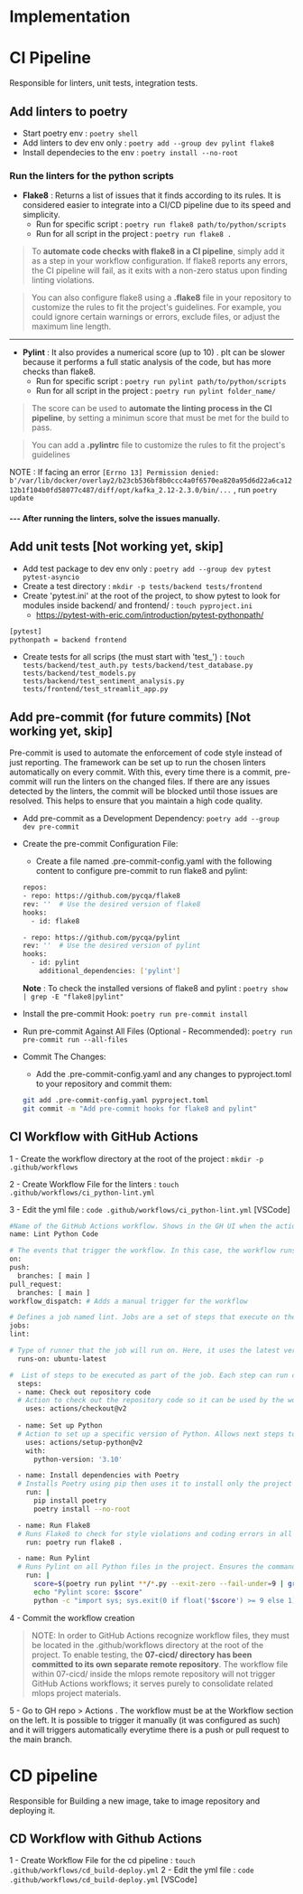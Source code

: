 # Implementation


# CI Pipeline
Responsible for linters, unit tests, integration tests.

## Add linters to poetry
- Start poetry env : `poetry shell`
- Add linters to dev env only : `poetry add --group dev pylint flake8`
- Install dependecies to the env : `poetry install --no-root`

### Run the linters for the python scripts
- **Flake8** : Returns a list of issues that it finds according to its rules. 
It is considered easier to integrate into a CI/CD pipeline due to its speed and simplicity.
    - Run for specific script : `poetry run flake8 path/to/python/scripts`
    - Run for all script in the project : `poetry run flake8 .`

> To **automate code checks with flake8 in a CI pipeline**, simply add it as a step in your workflow configuration. If flake8 reports any errors, the CI pipeline will fail, as it exits with a non-zero status upon finding linting violations.

> You can also configure flake8 using a **.flake8** file in your repository to customize the rules to fit the  project's guidelines. For example, you could ignore certain warnings or errors, exclude files, or adjust the maximum line length.

-----------------------------------------

- **Pylint** : It also provides a numerical score (up to 10) . pIt can be slower because it performs a full static analysis of the code, but has more checks than flake8. 
    - Run for specific script : `poetry run pylint path/to/python/scripts`
    - Run for all script in the project : `poetry run pylint folder_name/`
> The score can be used to **automate the linting process in the CI pipeline**, by setting a minimun score that must be met for the build to pass.

> You can add a **.pylintrc** file to customize the rules to fit the project's guidelines

NOTE : If facing an error `[Errno 13] Permission denied: b'/var/lib/docker/overlay2/b23cb536bf8b0ccc4a0f6570ea820a95d6d22a6ca1212b1f104b0fd58077c487/diff/opt/kafka_2.12-2.3.0/bin/...` , run `poetry update`

#### --- After running the linters, solve the issues manually.


## Add unit tests [Not working yet, skip]
- Add test package to dev env only : `poetry add --group dev pytest pytest-asyncio`
- Create a test directory : `mkdir -p tests/backend tests/frontend`
- Create 'pytest.ini' at the root of the project, to show pytest to look for modules inside backend/ and frontend/ : `touch pyproject.ini`
  - https://pytest-with-eric.com/introduction/pytest-pythonpath/ 
```bash
[pytest]  
pythonpath = backend frontend
```

- Create tests for all scrips (the must start with 'test_') : `touch tests/backend/test_auth.py tests/backend/test_database.py tests/backend/test_models.py tests/backend/test_sentiment_analysis.py tests/frontend/test_streamlit_app.py`


## Add pre-commit (for future commits) [Not working yet, skip] 
Pre-commit is used to automate the enforcement of code style instead of just reporting. The framework can be set up to run the chosen linters automatically on every commit. With this, every time there is a commit, pre-commit will run the linters on the changed files. If there are any issues detected by the linters, the commit will be blocked until those issues are resolved. This helps to ensure that you maintain a high code quality.
- Add pre-commit as a Development Dependency: `poetry add --group dev pre-commit`
- Create the pre-commit Configuration File: 
    - Create a file named .pre-commit-config.yaml with the following content to configure pre-commit to run flake8 and pylint: 
    ```bash 
    repos:
  - repo: https://github.com/pycqa/flake8
    rev: ''  # Use the desired version of flake8
    hooks:
      - id: flake8

  - repo: https://github.com/pycqa/pylint
    rev: ''  # Use the desired version of pylint
    hooks:
      - id: pylint
        additional_dependencies: ['pylint']
    ```
    **Note** : To check the installed versions of flake8 and pylint : `poetry show | grep -E "flake8|pylint"`

- Install the pre-commit Hook: `poetry run pre-commit install`
- Run pre-commit Against All Files (Optional - Recommended): `poetry run pre-commit run --all-files`
- Commit The Changes:
    - Add the .pre-commit-config.yaml and any changes to pyproject.toml to your repository and commit them:
    ```bash
    git add .pre-commit-config.yaml pyproject.toml
    git commit -m "Add pre-commit hooks for flake8 and pylint"
    ```

## CI Workflow with GitHub Actions
  1 - Create the workflow directory at the root of the  project : `mkdir -p .github/workflows`

  2 - Create Workflow File for the linters : `touch .github/workflows/ci_python-lint.yml`

  3 - Edit the yml file : `code .github/workflows/ci_python-lint.yml` [VSCode]
  ```bash
  #Name of the GitHub Actions workflow. Shows in the GH UI when the action runs.
  name: Lint Python Code 

# The events that trigger the workflow. In this case, the workflow runs on push events and pull_request events targeting the main branch.
on:
  push:
    branches: [ main ]
  pull_request:
    branches: [ main ]
  workflow_dispatch: # Adds a manual trigger for the workflow

# Defines a job named lint. Jobs are a set of steps that execute on the same runner.
jobs:
  lint:

  # Type of runner that the job will run on. Here, it uses the latest version of Ubuntu provided by GitHub Actions.
    runs-on: ubuntu-latest

  #  List of steps to be executed as part of the job. Each step can run commands or actions.
    steps:
    - name: Check out repository code
    # Action to check out the repository code so it can be used by the workflow. Necessary to access the repository's contents.
      uses: actions/checkout@v2
      
    - name: Set up Python
    # Action to set up a specific version of Python. Allows next steps to run Python commands.
      uses: actions/setup-python@v2
      with:
        python-version: '3.10'

    - name: Install dependencies with Poetry
    # Installs Poetry using pip then uses it to install only the project's dependencies as defined in pyproject.toml.
      run: |
        pip install poetry
        poetry install --no-root

    - name: Run Flake8
    # Runs Flake8 to check for style violations and coding errors in all the project.
      run: poetry run flake8 .

    - name: Run Pylint
    # Runs Pylint on all Python files in the project. Ensures the command exits with a success status even if issues are found, then extracts, prints the Pylint score, and checks if it meets a minimum score of 9 (exit 0), failing otherwise (exit 1).
      run: |
        score=$(poetry run pylint **/*.py --exit-zero --fail-under=9 | grep "Your code has been rated at" | awk '{print substr($7, 1, index($7, "/") - 1)}')
        echo "Pylint score: $score"
        python -c "import sys; sys.exit(0 if float('$score') >= 9 else 1)"
  ```
  4 - Commit the workflow creation
  > NOTE: In order to GitHub Actions recognize workflow files, they must be located in the .github/workflows directory at the root of the project. 
  To enable testing, the **07-cicd/ directory has been committed to its own separate remote repository**. The workflow file within 07-cicd/ inside the mlops remote repository will not trigger GitHub Actions workflows; it serves purely to consolidate related mlops project materials.

  5 - Go to GH repo > Actions . The workflow must be at the Workflow section on the left. It is possible to trigger it manually (it was configured as such) and it will triggers automatically everytime there is a push or pull request to the main branch.

  # CD pipeline
  Responsible for Building a new image, take to image repository and deploying it.

  ## CD Workflow with Github Actions
  1 - Create Workflow File for the cd pipeline : `touch .github/workflows/cd_build-deploy.yml`
  2 - Edit the yml file : `code .github/workflows/cd_build-deploy.yml` [VSCode]
  ```bash

  ```